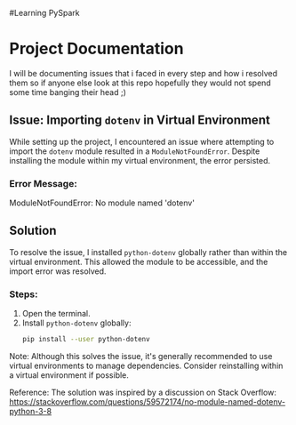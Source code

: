 #Learning PySpark
# Project Documentation
I will be documenting issues that i faced in every step and how i resolved them so if anyone else look at this repo hopefully they would not spend some time banging their head ;)
## Issue: Importing `dotenv` in Virtual Environment

While setting up the project, I encountered an issue where attempting to import the `dotenv` module resulted in a `ModuleNotFoundError`. Despite installing the module within my virtual environment, the error persisted.

### Error Message:
ModuleNotFoundError: No module named 'dotenv'

## Solution

To resolve the issue, I installed `python-dotenv` globally rather than within the virtual environment. This allowed the module to be accessible, and the import error was resolved.

### Steps:
1. Open the terminal.
2. Install `python-dotenv` globally:
   ```bash
   pip install --user python-dotenv

Note: Although this solves the issue, it's generally recommended to use virtual environments to manage dependencies. Consider reinstalling within a virtual environment if possible.

Reference:
The solution was inspired by a discussion on Stack Overflow: https://stackoverflow.com/questions/59572174/no-module-named-dotenv-python-3-8
